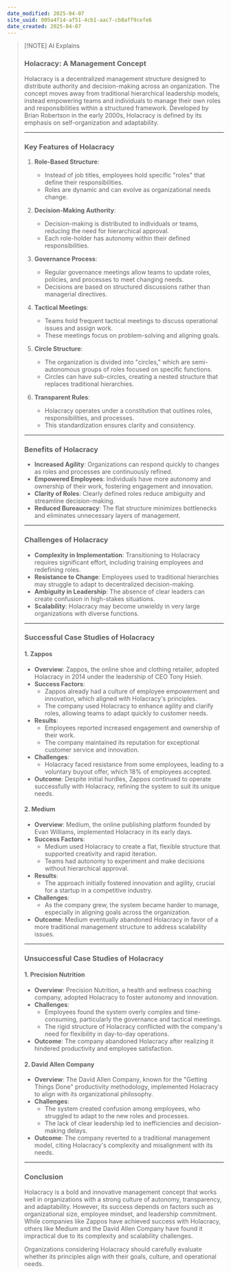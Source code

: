 ```yaml
---
date_modified: 2025-04-07
site_uuid: 005a4f14-af51-4cb1-aac7-cb8aff9cefe6
date_created: 2025-04-07
---
```


> [!NOTE] AI Explains
> ### **Holacracy: A Management Concept**
> 
> Holacracy is a decentralized management structure designed to distribute authority and decision-making across an organization. The concept moves away from traditional hierarchical leadership models, instead empowering teams and individuals to manage their own roles and responsibilities within a structured framework. Developed by Brian Robertson in the early 2000s, Holacracy is defined by its emphasis on self-organization and adaptability.
> 
> ---
> 
> ### **Key Features of Holacracy**
> 
> 1. **Role-Based Structure**:
>     
>     - Instead of job titles, employees hold specific "roles" that define their responsibilities.
>     - Roles are dynamic and can evolve as organizational needs change.
> 2. **Decision-Making Authority**:
>     
>     - Decision-making is distributed to individuals or teams, reducing the need for hierarchical approval.
>     - Each role-holder has autonomy within their defined responsibilities.
> 3. **Governance Process**:
>     
>     - Regular governance meetings allow teams to update roles, policies, and processes to meet changing needs.
>     - Decisions are based on structured discussions rather than managerial directives.
> 4. **Tactical Meetings**:
>     
>     - Teams hold frequent tactical meetings to discuss operational issues and assign work.
>     - These meetings focus on problem-solving and aligning goals.
> 5. **Circle Structure**:
>     
>     - The organization is divided into "circles," which are semi-autonomous groups of roles focused on specific functions.
>     - Circles can have sub-circles, creating a nested structure that replaces traditional hierarchies.
> 6. **Transparent Rules**:
>     
>     - Holacracy operates under a constitution that outlines roles, responsibilities, and processes.
>     - This standardization ensures clarity and consistency.
> 
> ---
> 
> ### **Benefits of Holacracy**
> 
> - **Increased Agility**: Organizations can respond quickly to changes as roles and processes are continuously refined.
> - **Empowered Employees**: Individuals have more autonomy and ownership of their work, fostering engagement and innovation.
> - **Clarity of Roles**: Clearly defined roles reduce ambiguity and streamline decision-making.
> - **Reduced Bureaucracy**: The flat structure minimizes bottlenecks and eliminates unnecessary layers of management.
> 
> ---
> 
> ### **Challenges of Holacracy**
> 
> - **Complexity in Implementation**: Transitioning to Holacracy requires significant effort, including training employees and redefining roles.
> - **Resistance to Change**: Employees used to traditional hierarchies may struggle to adapt to decentralized decision-making.
> - **Ambiguity in Leadership**: The absence of clear leaders can create confusion in high-stakes situations.
> - **Scalability**: Holacracy may become unwieldy in very large organizations with diverse functions.
> 
> ---
> 
> ### **Successful Case Studies of Holacracy**
> 
> #### **1. Zappos**
> 
> - **Overview**: Zappos, the online shoe and clothing retailer, adopted Holacracy in 2014 under the leadership of CEO Tony Hsieh.
> - **Success Factors**:
>     - Zappos already had a culture of employee empowerment and innovation, which aligned with Holacracy's principles.
>     - The company used Holacracy to enhance agility and clarify roles, allowing teams to adapt quickly to customer needs.
> - **Results**:
>     - Employees reported increased engagement and ownership of their work.
>     - The company maintained its reputation for exceptional customer service and innovation.
> - **Challenges**:
>     - Holacracy faced resistance from some employees, leading to a voluntary buyout offer, which 18% of employees accepted.
> - **Outcome**: Despite initial hurdles, Zappos continued to operate successfully with Holacracy, refining the system to suit its unique needs.
> 
> #### **2. Medium**
> 
> - **Overview**: Medium, the online publishing platform founded by Evan Williams, implemented Holacracy in its early days.
> - **Success Factors**:
>     - Medium used Holacracy to create a flat, flexible structure that supported creativity and rapid iteration.
>     - Teams had autonomy to experiment and make decisions without hierarchical approval.
> - **Results**:
>     - The approach initially fostered innovation and agility, crucial for a startup in a competitive industry.
> - **Challenges**:
>     - As the company grew, the system became harder to manage, especially in aligning goals across the organization.
> - **Outcome**: Medium eventually abandoned Holacracy in favor of a more traditional management structure to address scalability issues.
> 
> ---
> 
> ### **Unsuccessful Case Studies of Holacracy**
> 
> #### **1. Precision Nutrition**
> 
> - **Overview**: Precision Nutrition, a health and wellness coaching company, adopted Holacracy to foster autonomy and innovation.
> - **Challenges**:
>     - Employees found the system overly complex and time-consuming, particularly the governance and tactical meetings.
>     - The rigid structure of Holacracy conflicted with the company's need for flexibility in day-to-day operations.
> - **Outcome**: The company abandoned Holacracy after realizing it hindered productivity and employee satisfaction.
> 
> #### **2. David Allen Company**
> 
> - **Overview**: The David Allen Company, known for the "Getting Things Done" productivity methodology, implemented Holacracy to align with its organizational philosophy.
> - **Challenges**:
>     - The system created confusion among employees, who struggled to adapt to the new roles and processes.
>     - The lack of clear leadership led to inefficiencies and decision-making delays.
> - **Outcome**: The company reverted to a traditional management model, citing Holacracy's complexity and misalignment with its needs.
> 
> ---
> 
> ### **Conclusion**
> 
> Holacracy is a bold and innovative management concept that works well in organizations with a strong culture of autonomy, transparency, and adaptability. However, its success depends on factors such as organizational size, employee mindset, and leadership commitment. While companies like Zappos have achieved success with Holacracy, others like Medium and the David Allen Company have found it impractical due to its complexity and scalability challenges.
> 
> Organizations considering Holacracy should carefully evaluate whether its principles align with their goals, culture, and operational needs.